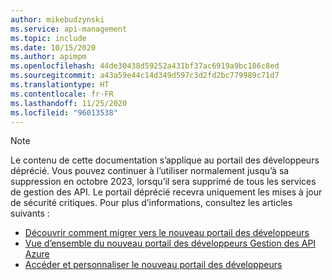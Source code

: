 ```yaml
---
author: mikebudzynski
ms.service: api-management
ms.topic: include
ms.date: 10/15/2020
ms.author: apimpm
ms.openlocfilehash: 44de30438d59252a431bf37ac6919a9bc186c8ed
ms.sourcegitcommit: a43a59e44c14d349d597c3d2fd2bc779989c71d7
ms.translationtype: HT
ms.contentlocale: fr-FR
ms.lasthandoff: 11/25/2020
ms.locfileid: "96013538"
---
```

> [!NOTE]
> Le contenu de cette documentation s’applique au portail des développeurs déprécié. Vous pouvez continuer à l’utiliser normalement jusqu’à sa suppression en octobre 2023, lorsqu’il sera supprimé de tous les services de gestion des API. Le portail déprécié recevra uniquement les mises à jour de sécurité critiques. Pour plus d’informations, consultez les articles suivants :
> 
> - [Découvrir comment migrer vers le nouveau portail des développeurs](../articles/api-management/developer-portal-deprecated-migration.md)
> - [Vue d’ensemble du nouveau portail des développeurs Gestion des API Azure](../articles/api-management/api-management-howto-developer-portal.md)
> - [Accéder et personnaliser le nouveau portail des développeurs](../articles/api-management/api-management-howto-developer-portal-customize.md)